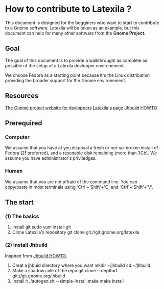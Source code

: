 How to contribute to Latexila ?
===============================

This document is designed for the begginers who want to start to contribute to a Gnome software. Latexila will be taken as an example, but this document can help for many other software from the **Gnome Project**.

Goal
----
The goal of this document is to provide a walkthrought as complete as possible of the setup of a Latexila devlopper environement.

We choose Fedora as a starting point because it's the Linux distribution providing the broader support for the Gnome environement.

Resources
----------

[The Gnome project website for devloppers](https://developer.gnome.org/)
[Latexila's page](https://wiki.gnome.org/Apps/LaTeXila)
[Jhbuild HOWTO](https://wiki.gnome.org/HowDoI/Jhbuild)

Prerequired
-----------

### Computer
We assume that you have at you disposal a fresh or not-so-broken install of Fedora (21 preferred), and a resonable disk remaining (more than 3Gb).
We assume you have administrator's priviledges.

### Human
We assume that you are not affraid of the command line.
You can copy/paste in most terminals using 'Ctrl'+'Shift'+'C' and 'Ctrl'+'Shift'+'V'.

The start
---------

### (1) The basics
1. Install git
		sudo yum install git
2. Clone Latexila's repository
		git clone git://git.gnome.org/latexila 

### (2) Install Jhbuild
Inspired from [Jhbuild HOWTO](https://wiki.gnome.org/HowDoI/Jhbuild).

1. Creat a jhbuid directory where you want
		mkdir ~/jhbuild
		cd ~/jhbuild
2. Make a shadow cole of the repo
		git clone --depth=1 git://git.gnome.org/jhbuild
3. Install it
		./autogen.sh --simple-install
 		make
 		make install
